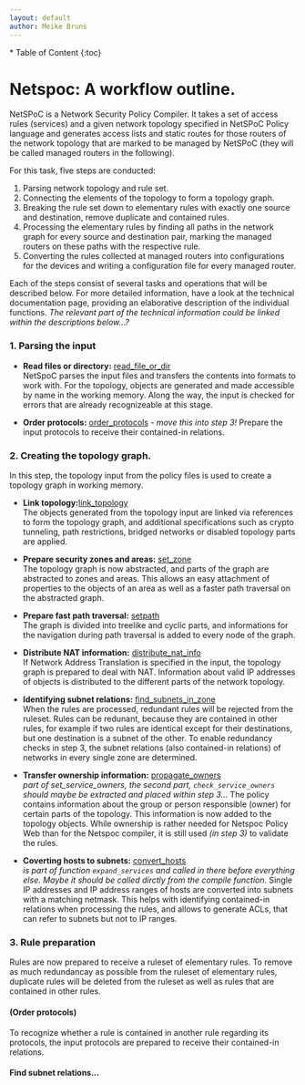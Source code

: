 ```yaml
---
layout: default
author: Meike Bruns
---
```



<div class="maruku_toc" markdown="1">
* Table of Content
{:toc}
</div>

# Netspoc: A workflow outline.

NetSPoC is a Network Security Policy Compiler. It takes a set of
access rules (services) and a given network topology specified in
NetSPoC Policy language and generates access lists and static routes
for those routers of the network topology that are marked to be
managed by NetSPoC (they will be called managed routers in the
following).

For this task, five steps are conducted:

1. Parsing network topology and rule set.
2. Connecting the elements of the topology to form a topology graph.
3. Breaking the rule set down to elementary rules with exactly one source 
   and destination, remove duplicate and contained rules.
4. Processing the elementary rules by finding all paths in the network 
   graph for every source and destination pair, marking the managed 
   routers on these paths with the respective rule. 
5. Converting the rules collected at managed routers into configurations 
   for the devices and writing a configuration file for every managed router.

Each of the steps consist of several tasks and operations that will be
described below. For more detailed information, have a look at the
technical documentation page, providing an elaborative description of
the individual functions. *The relevant part of the technical
information could be linked within the descriptions below...?*

### 1. Parsing the input

* **Read files or directory:**
    [read_file_or_dir](/Netspoc/oops.html)  
    NetSpoC parses the input files and transfers the contents into formats
    to work with. For the topology, objects are generated and made
    accessible by name in the working memory. Along the way, the input
    is checked for errors that are already recognizeable at this
    stage.

* **Order protocols:** [order_protocols](/Netspoc/oops.html) 
    *- move this into step 3!* Prepare the input protocols to receive
    their contained-in relations.

### 2. Creating the topology graph.

In this step, the topology input from the policy files is used to
create a topology graph in working memory.

* **Link topology:**[link_topology](/Netspoc/oops.html)  
    The objects generated from the topology input are linked via
    references to form the topology graph, and additional
    specifications such as crypto tunneling, path restrictions,
    bridged networks or disabled topology parts are applied.

* **Prepare security zones and areas:**
    [set_zone](/Netspoc/technical.html#prepare_zones)  
    The topology graph is now abstracted, and parts of the graph are
    abstracted to zones and areas. This allows an easy attachment of
    properties to the objects of an area as well as a faster path
    traversal on the abstracted graph.

* **Prepare fast path traversal:**
    [setpath](/Netspoc/technical.html#prepare_traversal)  
    The graph is divided into treelike and cyclic parts, and informations
    for the navigation during path traversal is added to every node of
    the graph.

* **Distribute NAT information:**
    [distribute_nat_info](/Netspoc/oops.html)  
    If Network Address Translation is specified in the input, the topology
    graph is prepared to deal with NAT. Information about valid IP
    addresses of objects is distributed to the different parts of the
    network topology.

* **Identifying subnet relations:**
    [find_subnets_in_zone](/Netspoc/oops.html)  
    When the rules are processed, redundant rules will be rejected
    from the ruleset. Rules can be redunant, because they are
    contained in other rules, for example if two rules are identical
    except for their destinations, but one destination is a subnet of
    the other. To enable redundancy checks in step 3, the subnet
    relations (also contained-in relations) of networks in every
    single zone are determined.

* **Transfer ownership information:**
  [propagate_owners](/Netspoc/oops.html)    
  *part of set_service_owners, the second part, `check_service_owners`
  should maybe be extracted and placed within step 3...* The policy
  contains information about the group or person responsible (owner)
  for certain parts of the topology. This information is now added to
  the topology objects. While ownership is rather needed for Netspoc
  Policy Web than for the Netspoc compiler, it is still used *(in step
  3)* to validate the rules.

* **Coverting hosts to subnets:**
    [convert_hosts](/Netspoc/oops.html)  
    *is part of function `expand_services` and called in there before
    everything else. Maybe it should be called dirctly from the
    compile function.* Single IP addresses and IP address ranges of
    hosts are converted into subnets with a matching netmask. This
    helps with identifying contained-in relations when processing the
    rules, and allows to generate ACLs, that can refer to subnets but
    not to IP ranges.



### 3. Rule preparation

Rules are now prepared to receive a ruleset of elementary rules. To
remove as much redundancay as possible from the ruleset of elementary
rules, duplicate rules will be deleted from the ruleset as well as
rules that are contained in other rules.

#### (Order protocols) 

To recognize whether a rule is contained in another rule regarding its
protocols, the input protocols are prepared to receive their
contained-in relations.

#### Find subnet relations...


